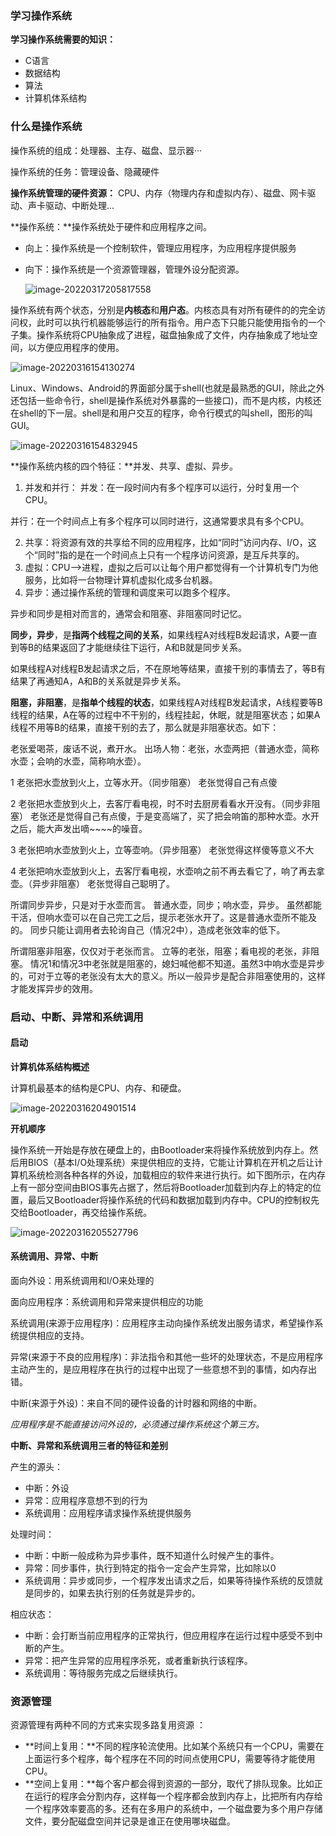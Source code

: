 ### 学习操作系统

**学习操作系统需要的知识：**

- C语言
- 数据结构
- 算法
- 计算机体系结构

### 什么是操作系统

操作系统的组成：处理器、主存、磁盘、显示器···

操作系统的任务：管理设备、隐藏硬件

**操作系统管理的硬件资源：** CPU、内存（物理内存和虚拟内存）、磁盘、网卡驱动、声卡驱动、中断处理...

**操作系统：**操作系统处于硬件和应用程序之间。

- 向上：操作系统是一个控制软件，管理应用程序，为应用程序提供服务

- 向下：操作系统是一个资源管理器，管理外设分配资源。

  ![image-20220317205817558](https://gitee.com/one_to_one/markdown-img/raw/master/imgs/202203172058618.png)

操作系统有两个状态，分别是**内核态**和**用户态**。内核态具有对所有硬件的的完全访问权，此时可以执行机器能够运行的所有指令。用户态下只能只能使用指令的一个子集。操作系统将CPU抽象成了进程，磁盘抽象成了文件，内存抽象成了地址空间，以方便应用程序的使用。

![image-20220316154130274](https://gitee.com/one_to_one/markdown-img/raw/master/imgs/202203172052374.png)

Linux、Windows、Android的界面部分属于shell(也就是最熟悉的GUI，除此之外还包括一些命令行，shell是操作系统对外暴露的一些接口)，而不是内核，内核还在shell的下一层。shell是和用户交互的程序，命令行模式的叫shell，图形的叫GUI。

![image-20220316154832945](https://gitee.com/one_to_one/markdown-img/raw/master/imgs/202203172052568.png)

 

**操作系统内核的四个特征：**并发、共享、虚拟、异步。

1. 并发和并行：
   并发：在一段时间内有多个程序可以运行，分时复用一个CPU。

​				并行：在一个时间点上有多个程序可以同时进行，这通常要求具有多个CPU。

2. 共享：将资源有效的共享给不同的应用程序，比如“同时”访问内存、I/O，这个“同时”指的是在一个时间点上只有一个程序访问资源，是互斥共享的。
3. 虚拟：CPU-->进程，虚拟之后可以让每个用户都觉得有一个计算机专门为他服务，比如将一台物理计算机虚拟化成多台机器。
4. 异步：通过操作系统的管理和调度来可以跑多个程序。

异步和同步是相对而言的，通常会和阻塞、非阻塞同时记忆。

**同步，异步**，是**指两个线程之间的关系**，如果线程A对线程B发起请求，A要一直到等B的结果返回了才能继续往下运行，A和B就是同步关系。

如果线程A对线程B发起请求之后，不在原地等结果，直接干别的事情去了，等B有结果了再通知A，A和B的关系就是异步关系。

**阻塞，非阻塞**，是**指单个线程的状态**，如果线程A对线程B发起请求，A线程要等B线程的结果，A在等的过程中不干别的，线程挂起，休眠，就是阻塞状态；如果A线程不用等B的结果，直接干别的去了，那么就是非阻塞状态。如下：

老张爱喝茶，废话不说，煮开水。 出场人物：老张，水壶两把（普通水壶，简称水壶；会响的水壶，简称响水壶）。 

1 老张把水壶放到火上，立等水开。（同步阻塞） 老张觉得自己有点傻

 2 老张把水壶放到火上，去客厅看电视，时不时去厨房看看水开没有。（同步非阻塞） 老张还是觉得自己有点傻，于是变高端了，买了把会响笛的那种水壶。水开之后，能大声发出嘀~~~~的噪音。 

3 老张把响水壶放到火上，立等壶响。（异步阻塞） 老张觉得这样傻等意义不大 

4 老张把响水壶放到火上，去客厅看电视，水壶响之前不再去看它了，响了再去拿壶。（异步非阻塞） 老张觉得自己聪明了。

所谓同步异步，只是对于水壶而言。 普通水壶，同步；响水壶，异步。 虽然都能干活，但响水壶可以在自己完工之后，提示老张水开了。这是普通水壶所不能及的。 同步只能让调用者去轮询自己（情况2中），造成老张效率的低下。

所谓阻塞非阻塞，仅仅对于老张而言。 立等的老张，阻塞；看电视的老张，非阻塞。 情况1和情况3中老张就是阻塞的，媳妇喊他都不知道。虽然3中响水壶是异步的，可对于立等的老张没有太大的意义。所以一般异步是配合非阻塞使用的，这样才能发挥异步的效用。

### 启动、中断、异常和系统调用

#### 启动

**计算机体系结构概述**

计算机最基本的结构是CPU、内存、和硬盘。

![image-20220316204901514](https://gitee.com/one_to_one/markdown-img/raw/master/imgs/202203162049585.png)

**开机顺序**

操作系统一开始是存放在硬盘上的，由Bootloader来将操作系统放到内存上。然后用BIOS（基本I/O处理系统）来提供相应的支持，它能让计算机在开机之后让计算机系统检测各种各样的外设，加载相应的软件来进行执行。如下图所示，在内存上有一部分空间由BIOS事先占据了，然后将Bootloader加载到内存上的特定的位置，最后又Bootloader将操作系统的代码和数据加载到内存中。CPU的控制权先交给Bootloader，再交给操作系统。

![image-20220316205527796](https://gitee.com/one_to_one/markdown-img/raw/master/imgs/202203172052314.png)

#### 系统调用、异常、中断

面向外设：用系统调用和I/O来处理的

面向应用程序：系统调用和异常来提供相应的功能

系统调用(来源于应用程序)：应用程序主动向操作系统发出服务请求，希望操作系统提供相应的支持。

异常(来源于不良的应用程序)：非法指令和其他一些坏的处理状态，不是应用程序主动产生的，是应用程序在执行的过程中出现了一些意想不到的事情，如内存出错。

中断(来源于外设)：来自不同的硬件设备的计时器和网络的中断。

*应用程序是不能直接访问外设的，必须通过操作系统这个第三方。*

**中断、异常和系统调用三者的特征和差别**

产生的源头：

- 中断：外设
- 异常：应用程序意想不到的行为
- 系统调用：应用程序请求操作系统提供服务 

处理时间：

- 中断：中断一般成称为异步事件，既不知道什么时候产生的事件。
- 异常：同步事件，执行到特定的指令一定会产生异常，比如除以0
- 系统调用：异步或同步，一个程序发出请求之后，如果等待操作系统的反馈就是同步的，如果去执行别的任务就是异步的。

相应状态：

- 中断：会打断当前应用程序的正常执行，但应用程序在运行过程中感受不到中断的产生。
- 异常：把产生异常的应用程序杀死，或者重新执行该程序。
- 系统调用：等待服务完成之后继续执行。    

### 资源管理

资源管理有两种不同的方式来实现多路复用资源  ：

- **时间上复用：**不同的程序轮流使用。比如某个系统只有一个CPU，需要在上面运行多个程序，每个程序在不同的时间点使用CPU，需要等待才能使用CPU。
- **空间上复用：**每个客户都会得到资源的一部分，取代了排队现象。比如正在运行的程序会分割内存，这样每一个程序都会放到内存上，比把所有内存给一个程序效率要高的多。还有在多用户的系统中，一个磁盘要为多个用户存储文件，要分配磁盘空间并记录是谁正在使用哪块磁盘。